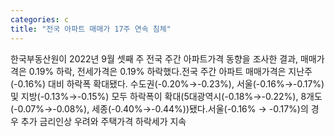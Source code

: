 ```yaml
---
categories: c
title: "전국 아파트 매매가 17주 연속 침체"
---
```

한국부동산원이 2022년 9월 셋째 주 전국 주간 아파트가격 동향을 조사한 결과, 매매가격은 0.19% 하락, 전세가격은 0.19% 하락했다.전국 주간 아파트 매매가격은 지난주(-0.16%) 대비 하락폭 확대됐다. 수도권(-0.20%→-0.23%), 서울(-0.16%→-0.17%) 및 지방(-0.13%→-0.15%) 모두 하락폭이 확대(5대광역시(-0.18%→-0.22%), 8개도(-0.07%→-0.08%), 세종(-0.40%→-0.44%))됐다.서울(-0.16% → -0.17%)의 경우 추가 금리인상 우려와 주택가격 하락세가 지속